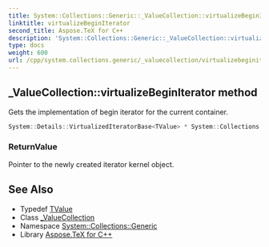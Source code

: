 ```yaml
---
title: System::Collections::Generic::_ValueCollection::virtualizeBeginIterator method
linktitle: virtualizeBeginIterator
second_title: Aspose.TeX for C++
description: 'System::Collections::Generic::_ValueCollection::virtualizeBeginIterator method. Gets the implementation of begin iterator for the current container in C++.'
type: docs
weight: 600
url: /cpp/system.collections.generic/_valuecollection/virtualizebeginiterator/
---
```

## _ValueCollection::virtualizeBeginIterator method


Gets the implementation of begin iterator for the current container.

```cpp
System::Details::VirtualizedIteratorBase<TValue> * System::Collections::Generic::_ValueCollection<Dict>::virtualizeBeginIterator() override
```


### ReturnValue

Pointer to the newly created iterator kernel object.

## See Also

* Typedef [TValue](../tvalue/)
* Class [_ValueCollection](../)
* Namespace [System::Collections::Generic](../../)
* Library [Aspose.TeX for C++](../../../)
